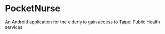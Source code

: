 # PocketNurse
An Android application for the elderly to gain access to Taipei Public Health services
